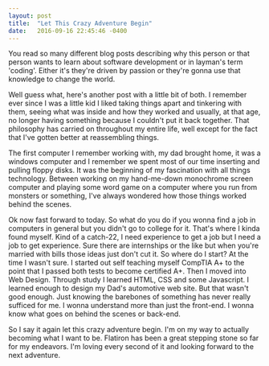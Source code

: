```yaml
---
layout: post
title:  "Let This Crazy Adventure Begin"
date:   2016-09-16 22:45:46 -0400
---
```



You read so many different blog posts describing why this person or that person wants to learn about software development or in layman\'s term \'coding\'.  Either it's they're driven by passion or they\'re gonna use that knowledge to change the world.

Well guess what, here\'s another post with a little bit of both.  I remember ever since I was a little kid I liked taking things apart and tinkering with them, seeing what was inside and how they worked and usually, at that age, no longer having something because I couldn't put it back together.  That philosophy has carried on throughout my entire life, well except for the fact that I've gotten better at reassembling things.

The first computer I remember working with, my dad brought home, it was a windows computer and I remember we spent most of our time inserting and pulling floppy disks.  It was the beginning of my fascination with all things technology.  Between working on my hand-me-down monochrome screen computer and playing some word game on a computer where you run from monsters or something, I've always wondered how those things worked behind the scenes.

Ok now fast forward to today.  So what do you do if you wonna find a job in computers in general but you didn't go to college for it.  That's where I kinda found myself.  Kind of a catch-22, I need experience to get a job but I need a job to get experience.  Sure there are internships or the like but when you're married with bills those ideas just don't cut it.  So where do I start?  At the time I wasn't sure.  I started out self teaching myself CompTIA A+ to the point that I passed both tests to become certified A+.  Then I moved into Web Design.  Through study I learned HTML, CSS and some Javascript.  I learned enough to design my Dad's automotive web site.  But that wasn't good enough.  Just knowing the barebones of something has never really sufficed for me.  I wonna understand more than just the front-end. I wonna know what goes on behind the scenes or back-end.  

So I say it again let this crazy adventure begin.  I\'m on my way to actually becoming what I want to be.  Flatiron has been a great stepping stone so far for my endeavors.  I\'m loving every second of it and looking forward to the next adventure.
